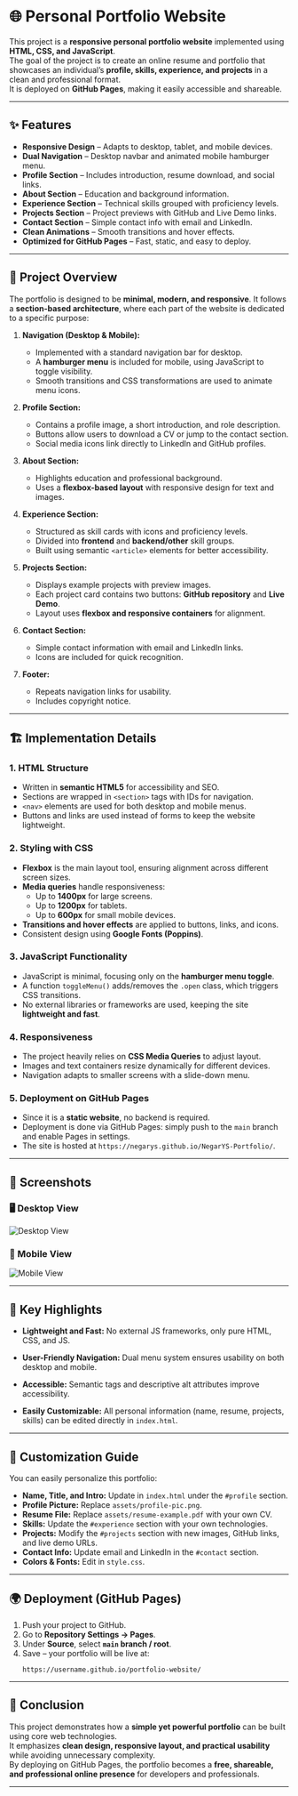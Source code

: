 # 🌐 Personal Portfolio Website

This project is a **responsive personal portfolio website** implemented using **HTML, CSS, and JavaScript**.  
The goal of the project is to create an online resume and portfolio that showcases an individual’s **profile, skills, experience, and projects** in a clean and professional format.  
It is deployed on **GitHub Pages**, making it easily accessible and shareable.

---
## ✨ Features

- **Responsive Design** – Adapts to desktop, tablet, and mobile devices.  
- **Dual Navigation** – Desktop navbar and animated mobile hamburger menu.  
- **Profile Section** – Includes introduction, resume download, and social links.  
- **About Section** – Education and background information.  
- **Experience Section** – Technical skills grouped with proficiency levels.  
- **Projects Section** – Project previews with GitHub and Live Demo links.  
- **Contact Section** – Simple contact info with email and LinkedIn.  
- **Clean Animations** – Smooth transitions and hover effects.  
- **Optimized for GitHub Pages** – Fast, static, and easy to deploy.
---

## 🔎 Project Overview

The portfolio is designed to be **minimal, modern, and responsive**. It follows a **section-based architecture**, where each part of the website is dedicated to a specific purpose:

1. **Navigation (Desktop & Mobile):**  
   - Implemented with a standard navigation bar for desktop.  
   - A **hamburger menu** is included for mobile, using JavaScript to toggle visibility.  
   - Smooth transitions and CSS transformations are used to animate menu icons.  

2. **Profile Section:**  
   - Contains a profile image, a short introduction, and role description.  
   - Buttons allow users to download a CV or jump to the contact section.  
   - Social media icons link directly to LinkedIn and GitHub profiles.  

3. **About Section:**  
   - Highlights education and professional background.  
   - Uses a **flexbox-based layout** with responsive design for text and images.  

4. **Experience Section:**  
   - Structured as skill cards with icons and proficiency levels.  
   - Divided into **frontend** and **backend/other** skill groups.  
   - Built using semantic `<article>` elements for better accessibility.  

5. **Projects Section:**  
   - Displays example projects with preview images.  
   - Each project card contains two buttons: **GitHub repository** and **Live Demo**.  
   - Layout uses **flexbox and responsive containers** for alignment.  

6. **Contact Section:**  
   - Simple contact information with email and LinkedIn links.  
   - Icons are included for quick recognition.  

7. **Footer:**  
   - Repeats navigation links for usability.  
   - Includes copyright notice.  

---

## 🏗️ Implementation Details

### 1. HTML Structure
- Written in **semantic HTML5** for accessibility and SEO.  
- Sections are wrapped in `<section>` tags with IDs for navigation.  
- `<nav>` elements are used for both desktop and mobile menus.  
- Buttons and links are used instead of forms to keep the website lightweight.  

### 2. Styling with CSS
- **Flexbox** is the main layout tool, ensuring alignment across different screen sizes.  
- **Media queries** handle responsiveness:
  - Up to **1400px** for large screens.  
  - Up to **1200px** for tablets.  
  - Up to **600px** for small mobile devices.  
- **Transitions and hover effects** are applied to buttons, links, and icons.  
- Consistent design using **Google Fonts (Poppins)**.  

### 3. JavaScript Functionality
- JavaScript is minimal, focusing only on the **hamburger menu toggle**.  
- A function `toggleMenu()` adds/removes the `.open` class, which triggers CSS transitions.  
- No external libraries or frameworks are used, keeping the site **lightweight and fast**.  

### 4. Responsiveness
- The project heavily relies on **CSS Media Queries** to adjust layout.  
- Images and text containers resize dynamically for different devices.  
- Navigation adapts to smaller screens with a slide-down menu.  

### 5. Deployment on GitHub Pages
- Since it is a **static website**, no backend is required.  
- Deployment is done via GitHub Pages: simply push to the `main` branch and enable Pages in settings.  
- The site is hosted at `https://negarys.github.io/NegarYS-Portfolio/`.  

---

## 📸 Screenshots

### 🖥️ Desktop View
![Desktop View](./assets/desktop_negarys.github.io.jpeg)

### 📱 Mobile View
![Mobile View](./assets/mobile_negarys.github.io.jpeg)

---

## 🌟 Key Highlights

- **Lightweight and Fast:** No external JS frameworks, only pure HTML, CSS, and JS.  
- **User-Friendly Navigation:** Dual menu system ensures usability on both desktop and mobile.  
 
- **Accessible:** Semantic tags and descriptive alt attributes improve accessibility.  
- **Easily Customizable:** All personal information (name, resume, projects, skills) can be edited directly in `index.html`.  

---

## 🎨 Customization Guide

You can easily personalize this portfolio:

- **Name, Title, and Intro:** Update in `index.html` under the `#profile` section.  
- **Profile Picture:** Replace `assets/profile-pic.png`.  
- **Resume File:** Replace `assets/resume-example.pdf` with your own CV.  
- **Skills:** Update the `#experience` section with your own technologies.  
- **Projects:** Modify the `#projects` section with new images, GitHub links, and live demo URLs.  
- **Contact Info:** Update email and LinkedIn in the `#contact` section.  
- **Colors & Fonts:** Edit in `style.css`.  

---


## 🌍 Deployment (GitHub Pages)

1. Push your project to GitHub.  
2. Go to **Repository Settings → Pages**.  
3. Under **Source**, select **`main` branch / root**.  
4. Save – your portfolio will be live at:  
   ```
   https://username.github.io/portfolio-website/
   ```
---

## 📜 Conclusion

This project demonstrates how a **simple yet powerful portfolio** can be built using core web technologies.  
It emphasizes **clean design, responsive layout, and practical usability** while avoiding unnecessary complexity.  
By deploying on GitHub Pages, the portfolio becomes a **free, shareable, and professional online presence** for developers and professionals.  

---
 






